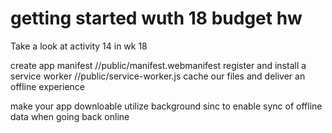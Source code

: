 # getting started wuth 18 budget hw

Take a look at activity 14 in wk 18

create app manifest
 //public/manifest.webmanifest
register and install a service worker
 //public/service-worker.js
cache our files and deliver an offline experience

make your app downloable
utilize background sinc to enable sync of offline data when going back online